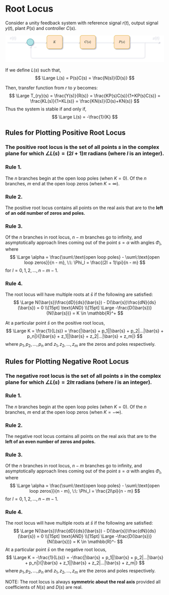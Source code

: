 # Root Locus

Consider a unity feedback system with reference signal $r(t)$, output signal $y(t)$, plant $P(s)$ and controller $C(s)$.

![Unity feedback gain block diagram](img/RootLocus/UnityFeedbackGainDark.png)

If we define $L(s)$ such that,
$$
\Large L(s) = P(s)C(s) = \frac{N(s)}{D(s)}
$$


Then, transfer function from $r$ to $y$ becomes:
$$
\Large T_{ry}(s) = \frac{Y(s)}{R(s)} = \frac{KP(s)C(s)}{1+KP(s)C(s)} = \frac{KL(s)}{1+KL(s)} = \frac{KN(s)}{D(s)+KN(s)}
$$
Thus the system is stable if and only if,
$$
\Large L(s) = -\frac{1}{K}
$$

## Rules for Plotting Positive Root Locus

### The positive root locus is the set of all points $s$ in the complex plane for which $\angle L(s) = (2l + 1)\pi$ radians (where $l$ is an integer).

### Rule 1.

The $n$ branches begin at the open loop poles (when $K = 0$). Of the $n$ branches, $m$ end at the open loop zeros (when $K = \infty$).

### Rule 2.

The positive root locus contains all points on the real axis that are to the **left of an odd number of zeros and poles.**

### Rule 3.

Of the $n$ branches in root locus, $n - m$ branches go to infinity, and asymptotically approach lines coming out of the point $s = \alpha$ with angles $\Phi_l$, where
$$
\Large \alpha = \frac{\sum\:\text{open loop poles} - \sum\:\text{open loop zeros}}{n - m}, \:\: \Phi_l = \frac{(2l + 1)\pi}{n - m}
$$
for $l = 0, 1, 2, ..., n - m - 1$.

### Rule 4.

The root locus will have multiple roots at $\bar{s}$ if the following are satisfied:
$$
\Large N(\bar{s})\frac{dD}{ds}(\bar{s}) - D(\bar{s})\frac{dN}{ds}(\bar{s}) = 0 \\[15pt]
\text{AND} \\[15pt]
\Large -\frac{D(\bar{s})}{N(\bar{s})} = K \in \mathbb{R}^+
$$

At a particular point $\bar{s}$ on the positive root locus,
$$
\Large K = \frac{1}{L(s)} = \frac{|\bar{s} + p_1||\bar{s} + p_2|...|\bar{s} + p_n|}{|\bar{s} + z_1||\bar{s} + z_2|...|\bar{s} + z_m|}
$$
where $p_1, p_2,...,p_n$ and $z_1, z_2,...,z_m$ are the zeros and poles respectively.

## Rules for Plotting Negative Root Locus

### The negative root locus is the set of all points $s$ in the complex plane for which $\angle L(s) = 2l\pi$ radians (where $l$ is an integer).

### Rule 1.

The $n$ branches begin at the open loop poles (when $K = 0$). Of the $n$ branches, $m$ end at the open loop zeros (when $K = -\infty$).

### Rule 2.

The negative root locus contains all points on the real axis that are to the **left of an even number of zeros and poles.**

### Rule 3.

Of the $n$ branches in root locus, $n - m$ branches go to infinity, and asymptotically approach lines coming out of the point $s = \alpha$ with angles $\Phi_l$, where
$$
\Large \alpha = \frac{\sum\:\text{open loop poles} - \sum\:\text{open loop zeros}}{n - m}, \:\: \Phi_l = \frac{2l\pi}{n - m}
$$
for $l = 0, 1, 2, ..., n - m - 1$.

### Rule 4.

The root locus will have multiple roots at $\bar{s}$ if the following are satisfied:
$$
\Large N(\bar{s})\frac{dD}{ds}(\bar{s}) - D(\bar{s})\frac{dN}{ds}(\bar{s}) = 0 \\[15pt]
\text{AND} \\[15pt]
\Large -\frac{D(\bar{s})}{N(\bar{s})} = K \in \mathbb{R}^-
$$
At a particular point $\bar{s}$ on the negative root locus,
$$
\Large K = -\frac{1}{L(s)} = -\frac{|\bar{s} + p_1||\bar{s} + p_2|...|\bar{s} + p_n|}{|\bar{s} + z_1||\bar{s} + z_2|...|\bar{s} + z_m|}
$$
where $p_1, p_2,...,p_n$ and $z_1, z_2,...,z_m$ are the zeros and poles respectively.

NOTE: The root locus is always **symmetric about the real axis** provided all coefficients of $N(s)$ and $D(s)$ are real.